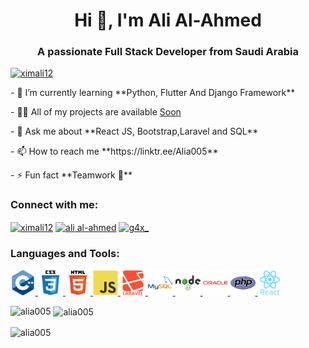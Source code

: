 <h1 align="center">Hi 👋, I'm Ali Al-Ahmed</h1>
<h3 align="center">A passionate Full Stack Developer from Saudi Arabia</h3>

<p align="left"> <a href="https://twitter.com/ximali12" target="blank"><img src="https://img.shields.io/twitter/follow/ximali12?logo=twitter&style=for-the-badge" alt="ximali12" /></a> </p>


  <p>- 🌱 I’m currently learning **Python, Flutter And Django Framework**</p>

  <p>- 👨‍💻 All of my projects are available <a href="">Soon</a></p>

  <p>- 💬 Ask me about **React JS, Bootstrap,Laravel and SQL**</p>

  <p>- 📫 How to reach me **https://linktr.ee/Alia005**</p>

  <p>- ⚡ Fun fact **Teamwork 🌟**</p>


<h3 align="left">Connect with me:</h3>
<p align="left">
<a href="https://twitter.com/ximali12" target="blank"><img align="center" src="https://raw.githubusercontent.com/rahuldkjain/github-profile-readme-generator/master/src/images/icons/Social/twitter.svg" alt="ximali12" height="30" width="40" /></a>
<a href="https://linkedin.com/in/ali al-ahmed" target="blank"><img align="center" src="https://raw.githubusercontent.com/rahuldkjain/github-profile-readme-generator/master/src/images/icons/Social/linked-in-alt.svg" alt="ali al-ahmed" height="30" width="40" /></a>
<a href="https://discord.gg/g4x_" target="blank"><img align="center" src="https://raw.githubusercontent.com/rahuldkjain/github-profile-readme-generator/master/src/images/icons/Social/discord.svg" alt="g4x_" height="30" width="40" /></a>
</p>

<h3 align="left">Languages and Tools:</h3>
<p align="left"> <a href="https://www.w3schools.com/cpp/" target="_blank" rel="noreferrer"> <img src="https://raw.githubusercontent.com/devicons/devicon/master/icons/cplusplus/cplusplus-original.svg" alt="cplusplus" width="40" height="40"/> </a> <a href="https://www.w3schools.com/css/" target="_blank" rel="noreferrer"> <img src="https://raw.githubusercontent.com/devicons/devicon/master/icons/css3/css3-original-wordmark.svg" alt="css3" width="40" height="40"/> </a> <a href="https://www.w3.org/html/" target="_blank" rel="noreferrer"> <img src="https://raw.githubusercontent.com/devicons/devicon/master/icons/html5/html5-original-wordmark.svg" alt="html5" width="40" height="40"/> </a> <a href="https://developer.mozilla.org/en-US/docs/Web/JavaScript" target="_blank" rel="noreferrer"> <img src="https://raw.githubusercontent.com/devicons/devicon/master/icons/javascript/javascript-original.svg" alt="javascript" width="40" height="40"/> </a> <a href="https://laravel.com/" target="_blank" rel="noreferrer"> <img src="https://raw.githubusercontent.com/devicons/devicon/master/icons/laravel/laravel-plain-wordmark.svg" alt="laravel" width="40" height="40"/> </a> <a href="https://www.mysql.com/" target="_blank" rel="noreferrer"> <img src="https://raw.githubusercontent.com/devicons/devicon/master/icons/mysql/mysql-original-wordmark.svg" alt="mysql" width="40" height="40"/> </a> <a href="https://nodejs.org" target="_blank" rel="noreferrer"> <img src="https://raw.githubusercontent.com/devicons/devicon/master/icons/nodejs/nodejs-original-wordmark.svg" alt="nodejs" width="40" height="40"/> </a> <a href="https://www.oracle.com/" target="_blank" rel="noreferrer"> <img src="https://raw.githubusercontent.com/devicons/devicon/master/icons/oracle/oracle-original.svg" alt="oracle" width="40" height="40"/> </a> <a href="https://www.php.net" target="_blank" rel="noreferrer"> <img src="https://raw.githubusercontent.com/devicons/devicon/master/icons/php/php-original.svg" alt="php" width="40" height="40"/> </a> <a href="https://reactjs.org/" target="_blank" rel="noreferrer"> <img src="https://raw.githubusercontent.com/devicons/devicon/master/icons/react/react-original-wordmark.svg" alt="react" width="40" height="40"/> </a> </p>

<p><img align="left" src="https://github-readme-stats.vercel.app/api/top-langs?username=alia005&show_icons=true&locale=en&layout=compact" alt="alia005" /></p>

<p>&nbsp;<img align="center" src="https://github-readme-stats.vercel.app/api?username=alia005&show_icons=true&locale=en" alt="alia005" /></p>

<p><img align="center" src="https://github-readme-streak-stats.herokuapp.com/?user=alia005&" alt="alia005" /></p>

